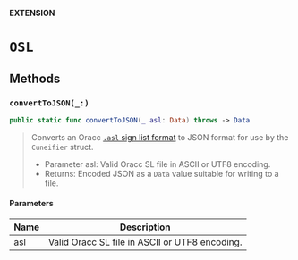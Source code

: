 **EXTENSION**

# `OSL`

## Methods
### `convertToJSON(_:)`

```swift
public static func convertToJSON(_ asl: Data) throws -> Data
```

> Converts an Oracc [`.asl` sign list format](https://github.com/oracc/oracc/blob/master/doc/ns/sl/1.0/sl.xdf) to JSON format for use by the `Cuneifier` struct.
> - Parameter asl: Valid Oracc SL file in ASCII or UTF8 encoding.
> - Returns: Encoded JSON as a `Data` value suitable for writing to a file.

#### Parameters

| Name | Description |
| ---- | ----------- |
| asl | Valid Oracc SL file in ASCII or UTF8 encoding. |